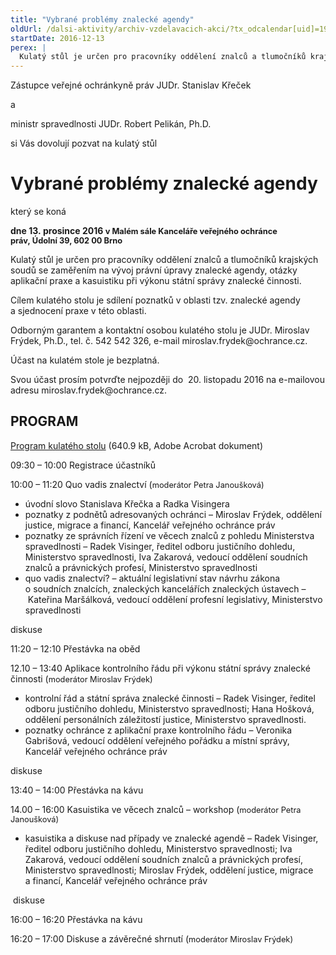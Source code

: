 ```yaml
---
title: "Vybrané problémy znalecké agendy"
oldUrl: /dalsi-aktivity/archiv-vzdelavacich-akci/?tx_odcalendar[uid]=196&cHash=59a18de35c1bd554cd3bfb5bab0fcdfb
startDate: 2016-12-13
perex: |
  Kulatý stůl je určen pro pracovníky oddělení znalců a tlumočníků krajských soudů se zaměřením na vývoj právní úpravy znalecké agendy, otázky aplikační praxe a kasuistiku při výkonu státní správy znalecké činnosti.
---
```


<p>Zástupce veřejné ochránkyně práv JUDr. Stanislav Křeček</p>
<p>a</p>
<p>ministr spravedlnosti JUDr. Robert Pelikán, Ph.D. </p>
<p>si Vás dovolují pozvat na kulatý stůl</p> <h1>Vybrané problémy znalecké agendy </h1>
<p>který se koná</p>
<p><b>dne 13. prosince 2016 <span style="font-size: 12.8px;">v Malém sále </span><span style="font-size: 12.8px;">Kanceláře veřejného ochránce práv, </span><span style="font-size: 12.8px;">Údolní 39, 602 00 Brno</span></b></p>
<p>Kulatý stůl je určen pro pracovníky oddělení znalců a tlumočníků krajských soudů se zaměřením na vývoj právní úpravy znalecké agendy, otázky aplikační praxe a kasuistiku při výkonu státní správy znalecké činnosti.</p>
<p>Cílem kulatého stolu je sdílení poznatků v oblasti tzv. znalecké agendy a sjednocení praxe v této oblasti.</p>
<p>Odborným garantem a kontaktní osobou kulatého stolu je JUDr. Miroslav Frýdek, Ph.D., tel. č. 542 542 326, e-mail miroslav.frydek@ochrance.cz. </p>
<p>Účast na kulatém stole je bezplatná. </p>
<p>Svou účast prosím potvrďte nejpozději do  20. listopadu 2016 na e-mailovou adresu miroslav.frydek@ochrance.cz. </p> <h2>PROGRAM</h2><p><a href="https://www.ochrance.cz/fileadmin/user_upload/Konference/Konference_2016/KS-znalectvi.pdf" target="_blank">Program kulatého stolu</a> (640.9 kB, Adobe Acrobat dokument)</p>
<p>09:30 – 10:00 Registrace účastníků </p>
<p>10:00 – 11:20 Quo vadis znalectví (<span style="font-size: 12.8px;">moderátor Petra Janoušková)</span></p> <ul><li>úvodní slovo Stanislava Křečka a Radka Visingera</li><li>poznatky z podnětů adresovaných ochránci – Miroslav Frýdek, oddělení justice, migrace a financí, Kancelář veřejného ochránce práv</li><li>poznatky ze správních řízení ve věcech znalců z pohledu Ministerstva spravedlnosti – Radek Visinger, ředitel odboru justičního dohledu, Ministerstvo spravedlnosti, Iva Zakarová, vedoucí oddělení soudních znalců a právnických profesí, Ministerstvo spravedlnosti</li><li>quo vadis znalectví? – aktuální legislativní stav návrhu zákona o soudních znalcích, znaleckých kancelářích znaleckých ústavech – Kateřina Maršálková, vedoucí oddělení profesní legislativy, Ministerstvo spravedlnosti</li></ul>
<p>diskuse</p>
<p>11:20 – 12:10 Přestávka na oběd </p>
<p>12.10 – 13:40 Aplikace kontrolního řádu při výkonu státní správy znalecké činnosti (<span style="font-size: 12.8px;">moderátor Miroslav Frýdek)</span></p><ul><li>kontrolní řád a státní správa znalecké činnosti – Radek Visinger, ředitel odboru justičního dohledu, Ministerstvo spravedlnosti; Hana Hošková, oddělení personálních záležitostí justice, Ministerstvo spravedlnosti.</li><li>poznatky ochránce z aplikační praxe kontrolního řádu – Veronika Gabrišová, vedoucí oddělení veřejného pořádku a místní správy, Kancelář veřejného ochránce práv</li></ul>
<p>diskuse<span style="font-size: 12.8px;"> </span></p>
<p>13:40 – 14:00 Přestávka na kávu </p>
<p>14.00 – 16:00 Kasuistika ve věcech znalců – workshop (<span style="font-size: 12.8px;">moderátor Petra Janoušková)</span></p><ul><li>kasuistika a diskuse nad případy ve znalecké agendě – Radek Visinger, ředitel odboru justičního dohledu, Ministerstvo spravedlnosti; Iva Zakarová, vedoucí oddělení soudních znalců a právnických profesí, Ministerstvo spravedlnosti; Miroslav Frýdek, oddělení justice, migrace a financí, Kancelář veřejného ochránce práv</li></ul>
<p> diskuse</p>
<p>16:00 – 16:20 Přestávka na kávu </p>
<p>16:20 – 17:00 Diskuse a závěrečné shrnutí (<span style="font-size: 12.8px;">moderátor Miroslav Frýdek)</span></p>
<p> </p>
<p> </p>
